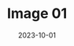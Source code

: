---
title: 'Image 01'
description: 'A picture is worth a thousand words, but an image is more than that.'
date: 2023-10-01
media: 'IMG_0095.jpg'
weight: 10
---
